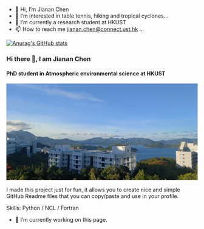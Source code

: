 - 👋 Hi, I’m Jianan Chen
- 👀 I’m interested in table tennis, hiking and tropical cyclones...
- 🌱 I’m currently a research student at HKUST
- 📫 How to reach me jianan.chen@connect.ust.hk ...


[![Anurag's GitHub stats](https://github-readme-stats.vercel.app/api?username=JiananChenUST)](https://github.com/anuraghazra/github-readme-stats)

### Hi there 👋, I am Jianan Chen 
#### PhD student in Atmospheric environmental science at HKUST 
![PhD student in Atmospheric environmental science at HKUST ](https://github.com/JiananChenUST/JiananChenUST/blob/main/HKUST.png)

I made this project just for fun, it allows you to create nice and simple GitHub Readme files that you can copy/paste and use in your profile.

Skills: Python / NCL / Fortran   

- 🔭 I’m currently working on this page. 





<!---
JiananChenUST/JiananChenUST is a ✨ special ✨ repository because its `README.md` (this file) appears on your GitHub profile.
You can click the Preview link to take a look at your changes.
--->
